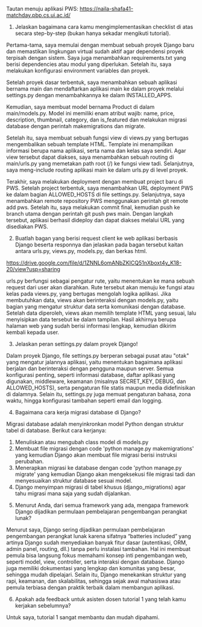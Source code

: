 Tautan menuju aplikasi PWS:
https://naila-shafa41-matchday.pbp.cs.ui.ac.id/

1. Jelaskan bagaimana cara kamu mengimplementasikan checklist di atas secara step-by-step (bukan hanya sekadar mengikuti tutorial).

Pertama-tama, saya memulai dengan membuat sebuah proyek Django baru dan memastikan lingkungan virtual sudah aktif agar dependensi proyek terpisah dengan sistem. Saya juga menambahkan requirements.txt yang berisi dependencies atau modul yang diperlukan. Setelah itu, saya melakukan konfigurasi environment variables dan proyek.

Setelah proyek dasar terbentuk, saya menambahkan sebuah aplikasi bernama main dan mendaftarkan aplikasi main ke dalam proyek melalui settings.py dengan menambahkannya ke dalam INSTALLED_APPS. 

Kemudian, saya membuat model bernama Product di dalam main/models.py. Model ini memiliki enam atribut wajib: name, price, description, thumbnail, category, dan is_featured dan melakukan migrasi database dengan perintah makemigrations dan migrate.

Setelah itu, saya membuat sebuah fungsi view di views.py yang bertugas mengembalikan sebuah template HTML. Template ini menampilkan informasi berupa nama aplikasi, serta nama dan kelas saya sendiri. Agar view tersebut dapat diakses, saya menambahkan sebuah routing di main/urls.py yang memetakan path root (/) ke fungsi view tadi. Selanjutnya, saya meng-include routing aplikasi main ke dalam urls.py di level proyek.

Terakhir, saya melakukan deployment dengan membuat project baru di PWS. Setelah project terbentuk, saya menambahkan URL deployment PWS ke dalam bagian ALLOWED_HOSTS di file settings.py. Selanjutnya, saya menambahkan remote repository PWS menggunakan perintah git remote add pws. Setelah itu, saya melakukan commit final, kemudian push ke branch utama dengan perintah git push pws main. Dengan langkah tersebut, aplikasi berhasil dideploy dan dapat diakses melalui URL yang disediakan PWS.

2. Buatlah bagan yang berisi request client ke web aplikasi berbasis Django beserta responnya dan jelaskan pada bagan tersebut kaitan antara urls.py, views.py, models.py, dan berkas html.

https://drive.google.com/file/d/1ZNNL6omANbZKICQ51nXboxt4y_K18-20/view?usp=sharing

urls.py berfungsi sebagai pengatur rute, yaitu menentukan ke mana sebuah request dari user akan diarahkan. Rute tersebut akan menuju ke fungsi atau kelas pada views.py, yang bertugas mengolah logika aplikasi. Jika membutuhkan data, views akan berinteraksi dengan models.py, yaitu bagian yang mengatur struktur data serta komunikasi dengan database. Setelah data diperoleh, views akan memilih template HTML yang sesuai, lalu menyisipkan data tersebut ke dalam tampilan. Hasil akhirnya berupa halaman web yang sudah berisi informasi lengkap, kemudian dikirim kembali kepada user.

3. Jelaskan peran settings.py dalam proyek Django!

Dalam proyek Django, file settings.py berperan sebagai pusat atau "otak" yang mengatur jalannya aplikasi, yaitu menentukan bagaimana aplikasi berjalan dan berinteraksi dengan pengguna maupun server. Semua konfigurasi penting, seperti informasi database, daftar aplikasi yang digunakan, middleware, keamanan (misalnya SECRET_KEY, DEBUG, dan ALLOWED_HOSTS), serta pengaturan file statis maupun media didefinisikan di dalamnya. Selain itu, settings.py juga memuat pengaturan bahasa, zona waktu, hingga konfigurasi tambahan seperti email dan logging.

4. Bagaimana cara kerja migrasi database di Django?

Migrasi database adalah menyinkronkan model Python dengan struktur tabel di database. Berikut cara kerjanya:
1) Menuliskan atau mengubah class model di models.py
2) Membuat file migrasi dengan code 'python manage.py makemigrations' yang kemudian Django akan membuat file migrasi berisi instruksi perubahan.
3) Menerapkan migrasi ke database dengan code 'python manage.py migrate' yang kemudian Django akan mengeksekusi file migrasi tadi dan menyesuaikan struktur database sesuai model.
4) Django menyimpan migrasi di tabel khusus (django_migrations) agar tahu migrasi mana saja yang sudah dijalankan.

5. Menurut Anda, dari semua framework yang ada, mengapa framework Django dijadikan permulaan pembelajaran pengembangan perangkat lunak?

Menurut saya, Django sering dijadikan permulaan pembelajaran pengembangan perangkat lunak karena sifatnya “batteries included” yang artinya Django sudah menyediakan banyak fitur dasar (autentikasi, ORM, admin panel, routing, dll.) tanpa perlu instalasi tambahan. Hal ini membuat pemula bisa langsung fokus memahami konsep inti pengembangan web, seperti model, view, controller, serta interaksi dengan database. Django juga memiliki dokumentasi yang lengkap dan komunitas yang besar, sehingga mudah dipelajari. Selain itu, Django menekankan struktur yang rapi, keamanan, dan skalabilitas, sehingga sejak awal mahasiswa atau pemula terbiasa dengan praktik terbaik dalam membangun aplikasi.

6. Apakah ada feedback untuk asisten dosen tutorial 1 yang telah kamu kerjakan sebelumnya?

Untuk saya, tutorial 1 sangat membantu dan mudah dipahami.